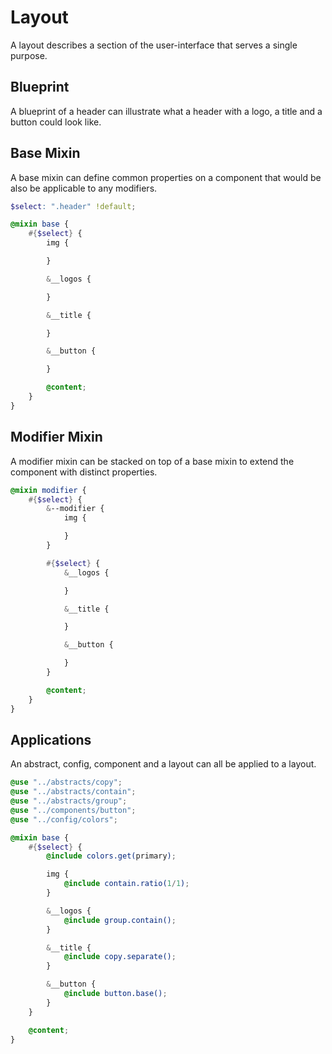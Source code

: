 # Layout

A layout describes a section of the user-interface that serves a single purpose.

## Blueprint

A blueprint of a header can illustrate what a header with a logo, a title and a button could look like.


## Base Mixin

A base mixin can define common properties on a component that would be also be applicable to any modifiers.

```scss
$select: ".header" !default;

@mixin base {
    #{$select} {
        img {

        }

        &__logos {

        }

        &__title {

        }

        &__button {

        }

        @content;
    }
}
```


## Modifier Mixin

A modifier mixin can be stacked on top of a base mixin to extend the component with distinct properties.


```scss
@mixin modifier {
    #{$select} {
        &--modifier {
            img {

            }
        }

        #{$select} {
            &__logos {

            }

            &__title {

            }

            &__button {

            }
        }

        @content;
    }
}
```

## Applications

An abstract, config, component and a layout can all be applied to a layout.

```scss
@use "../abstracts/copy";
@use "../abstracts/contain";
@use "../abstracts/group";
@use "../components/button";
@use "../config/colors";

@mixin base {
    #{$select} {
        @include colors.get(primary);

        img {
            @include contain.ratio(1/1);
        }

        &__logos {
            @include group.contain();
        }

        &__title {
            @include copy.separate();
        }

        &__button {
            @include button.base();
        }
    }

    @content;
}
```